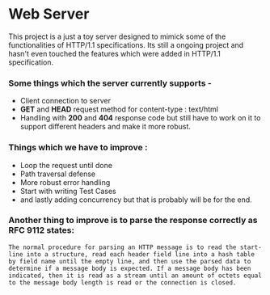 
# Web Server

This project is a just a toy server designed to mimick some of the functionalities of HTTP/1.1 specifications. Its still a ongoing project and hasn't even touched the features which were added in HTTP/1.1 specification. 

### Some things which the server currently supports - 

- Client connection to server
- **GET** and **HEAD** request method for content-type : text/html
- Handling with **200** and **404** response code but still have to work on it to support different headers and make it more robust.


### Things which we have to improve :
- Loop the request until done
- Path traversal defense
- More robust error handling
- Start with writing Test Cases
- and lastly adding concurrency but that is probably will be for the end.

### Another thing to improve is to parse the response correctly as RFC 9112 states:
    
    The normal procedure for parsing an HTTP message is to read the start-line into a structure, read each header field line into a hash table by field name until the empty line, and then use the parsed data to determine if a message body is expected. If a message body has been indicated, then it is read as a stream until an amount of octets equal to the message body length is read or the connection is closed.

